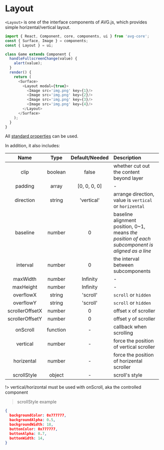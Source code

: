 # Layout

`<Layout>` is one of the interface components of AVG.js, which provides simple horizental/vertical layout.

```javascript
import { React, Component, core, components, ui } from 'avg-core';
const { Surface, Image } = components;
const { Layout } = ui;

class Game extends Component {
  handleFullscreenChange(value) {
    alert(value);
  }
  render() {
    return (
      <Surface>
        <Layout modal={true}>
          <Image src='img.png' key={1}/>
          <Image src='img.png' key={2}/>
          <Image src='img.png' key={3}/>
          <Image src='img.png' key={4}/>
        </Layout>
      </Surface>
    );
  }
}
```

All [standard properties](components-props.md) can be used.

In addition, it also includes:

| Name | Type | Default/Needed | Description |
| :--: | :--: | :--: | :-- |
| clip | boolean | false | whether cut out the content beyond layer |
| padding | array<number> | [0, 0, 0, 0] | - |
| direction | string | 'vertical' | arrange direction, value is `vertical` or `horizental` |
| baseline | number | 0 | baseline alignment position, 0~1, means *the <baseline> position of each subcomponent is aligned as a line* |
| interval | number | 0 | the interval between subcomponents |
| maxWidth | number | Infinity | - |
| maxHeight | number | Infinity | - |
| overflowX | string | 'scroll' | `scroll` or `hidden` |
| overflowY | string | 'scroll' | `scroll` or `hidden` |
| scrollerOffsetX | number | 0 | offset x of scroller |
| scrollerOffsetY | number | 0 | offset y of scroller |
| onScroll | function | - | callback when scrolling |
| vertical | number | - | force the position of vertical scroller |
| horizental | number | - | force the position of horizental scroller |
| scrollStyle | object | - | scroll's style |

!> vertical/horizontal must be used with onScroll, aka the controlled component

> scrollStyle example
```json
{
  backgroundColor: 0x777777,
  backgroundAlpha: 0.5,
  backgroundWidth: 18,
  buttonColor: 0x777777,
  buttonAlpha: 0.7,
  buttonWidth: 14,
}
```
